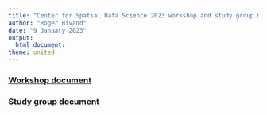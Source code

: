 ```yaml
---
title: "Center for Spatial Data Science 2023 workshop and study group materials"
author: "Roger Bivand"
date: "9 January 2023"
output: 
  html_document:
theme: united
---
```


### [Workshop document](https://rsbivand.github.io/csds_jan23/csds_crs_workshop_230119.html)

### [Study group document](https://rsbivand.github.io/csds_jan23/bivand_csds_ssg_230117.pdf)

